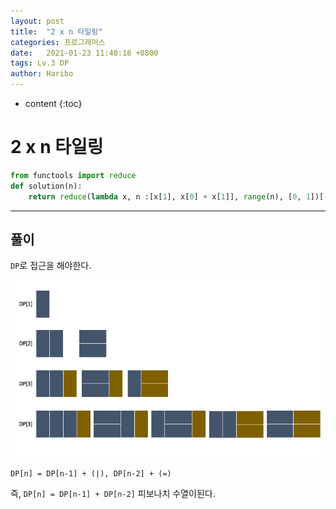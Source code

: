 ```yaml
---
layout: post
title:  "2 x n 타일링"
categories: 프로그래머스
date:   2021-01-23 11:40:18 +0800
tags: Lv.3 DP
author: Haribo
---
```


* content
{:toc}
# 2 x n 타일링

```python
from functools import reduce
def solution(n):
    return reduce(lambda x, n :[x[1], x[0] + x[1]], range(n), [0, 1])[-1] % 1000000007
```

---









## 풀이

`DP`로 접근을 해야한다.

![](/images/2ntile/pattern.png)

```
DP[n] = DP[n-1] + (|), DP[n-2] + (=)
```

즉, `DP[n] = DP[n-1] + DP[n-2]` 피보나치 수열이된다.

